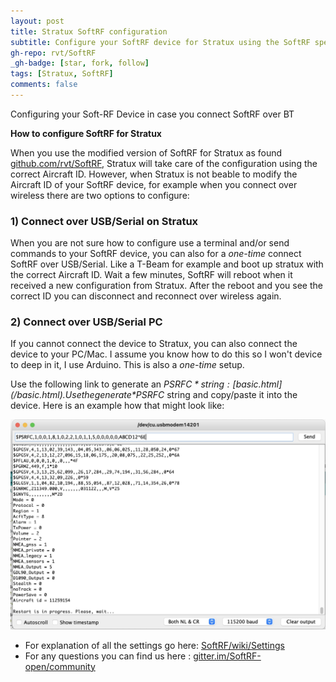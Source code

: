```yaml
---
layout: post
title: Stratux SoftRF configuration
subtitle: Configure your SoftRF device for Stratux using the SoftRF specific version for Stratux
gh-repo: rvt/SoftRF
_gh-badge: [star, fork, follow]
tags: [Stratux, SoftRF]
comments: false
---
```


Configuring your Soft-RF Device in case you connect SoftRF over BT

**How to configure SoftRF for Stratux**

When you use the modified version of SoftRF for Stratux as found [github.com/rvt/SoftRF](https://github.com/rvt/SoftRF), Stratux
will take care of the configuration using the correct Aircraft ID. However, when Stratux is not beable to modify the Aircraft ID
of your SoftRF device, for example when you connect over wireless there are two options to configure:

### 1) Connect over USB/Serial on Stratux ### 

When you are not sure how to configure use a terminal and/or send commands to your SoftRF device, you can also for a *one-time*
connect SoftRF over USB/Serial. Like a T-Beam for example and boot up stratux with the correct Aircraft ID.
Wait a few minutes, SoftRF will reboot when it received a new configuration from Stratux.
After the reboot and you see the correct ID you can disconnect and reconnect over wireless again.

### 2) Connect over USB/Serial PC ### 

If you cannot connect the device to Stratux, you can also connect the device to your PC/Mac. I assume you know how to do this so
I won't device to deep in it, I use Arduino. This is also a *one-time* setup.

Use the following link to generate an *$PSRFC* string: [basic.html](/basic.html). Use
the generate *$PSRFC* string and copy/paste it into the device. Here is an example how that might look like:

![SoftRF Config](/assets/blogimg/SoftRF-PSRFC.jpg)

- For explanation of all the settings go here: [SoftRF/wiki/Settings](https://github.com/lyusupov/SoftRF/wiki/Settings)
- For any questions you can find us here : [gitter.im/SoftRF-open/community](https://gitter.im/SoftRF-open/community)

